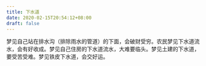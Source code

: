 ```yaml
---
title: 下水道
date: 2020-02-15T20:54:12+08:00
draft: false
---
```


梦见自己站在排水沟（排除雨水的管道）的下面，会破财受穷。农民梦见下水道流水，会有好收成。梦见自己住房的下水道流水，大难要临头。梦见土建的下水道，要受苦受难。梦见铁皮下水道，会交好运。